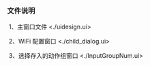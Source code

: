### 文件说明

​	1、主窗口文件 <./uidesign.ui>

​	2、WiFi 配置窗口 <./child_dialog.ui>

​	3、选择存入的动作组窗口 <./InputGroupNum.ui>